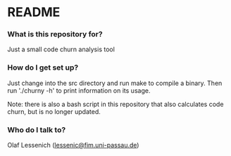 # README #

### What is this repository for? ###

Just a small code churn analysis tool

### How do I get set up? ###

Just  change into the src directory and run make to compile a binary.
Then run './churny -h' to print information on its usage.

Note: there is also a bash script in this repository that also calculates code churn, but is no longer updated.

### Who do I talk to? ###

Olaf Lessenich (lessenic@fim.uni-passau.de)